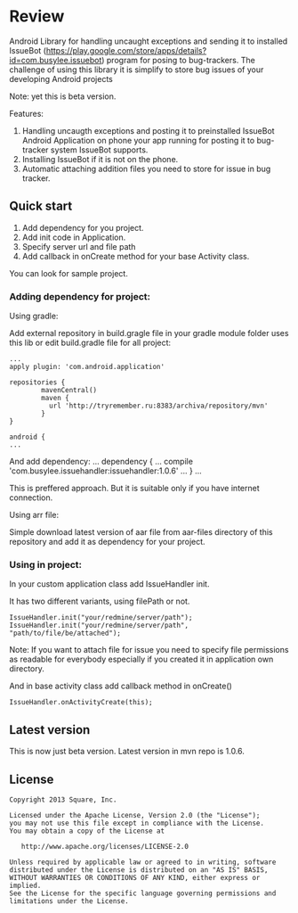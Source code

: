 # Review
Android Library for handling uncaught exceptions and sending it to installed IssueBot (https://play.google.com/store/apps/details?id=com.busylee.issuebot) program for posing to bug-trackers. The challenge of using this library it is simplify to store bug issues of your developing Android projects 

Note: yet this is beta version.

Features:

1. Handling uncaugth exceptions and posting it to preinstalled IssueBot Android Application on phone your app running for posting it to bug-tracker system IssueBot supports.
2. Installing IssueBot if it is not on the phone.
3. Automatic attaching addition files you need to store for issue in bug tracker.


## Quick start

1. Add dependency for you project.
2. Add init code in Application.
3. Specify server url and file path
4. Add callback in onCreate method for your base Activity class.

You can look for sample project.

### Adding dependency for project:

Using gradle:

Add external repository in build.gragle file in your gradle module folder uses this lib or edit build.gradle file for all project:

    ...
    apply plugin: 'com.android.application'
    
    repositories {
            mavenCentral()
            maven {
              url 'http://tryremember.ru:8383/archiva/repository/mvn'
            }
    }
    
    android {
    ...
    

And add dependency:
    ...
    dependency {
    ...
    compile 'com.busylee.issuehandler:issuehandler:1.0.6'
    ...
    }
    ...

This is preffered approach. But it is suitable only if you have internet connection.

Using arr file:

Simple download latest version of aar file from aar-files directory of this repository and add it as dependency for your project.

### Using in project:
In your custom application class add IssueHandler init.

It has two different variants, using filePath or not.

    IssueHandler.init("your/redmine/server/path");
    IssueHandler.init("your/redmine/server/path", "path/to/file/be/attached");

Note: If you want to attach file for issue you need to specify file permissions as readable for everybody especially if you created it in application own directory.

And in base activity class add callback method in onCreate()
    
    IssueHandler.onActivityCreate(this);

## Latest version

This is now just beta version. Latest version in mvn repo is 1.0.6.


## License

    Copyright 2013 Square, Inc.
    
    Licensed under the Apache License, Version 2.0 (the "License");
    you may not use this file except in compliance with the License.
    You may obtain a copy of the License at
    
       http://www.apache.org/licenses/LICENSE-2.0
    
    Unless required by applicable law or agreed to in writing, software
    distributed under the License is distributed on an "AS IS" BASIS,
    WITHOUT WARRANTIES OR CONDITIONS OF ANY KIND, either express or implied.
    See the License for the specific language governing permissions and
    limitations under the License.
